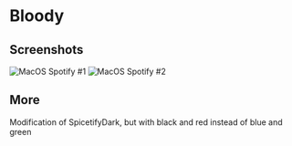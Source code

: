 # Bloody

## Screenshots

![MacOS Spotify #1](screenshot1.png)
![MacOS Spotify #2](screenshot2.png)

## More

Modification of SpicetifyDark, but with black and red instead of blue and green
